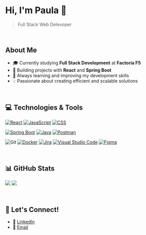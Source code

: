 
 
 # Hi, I'm Paula :wave:	
 > Full Stack Web Delevoper
<br />

## About Me
- 🎓 Currently studying **Full Stack Development** at **Factoria F5**
- 🔭 Building projects with **React** and **Spring Boot**
- 🌱 Always learning and improving my development skills
- 💡 Passionate about creating efficient and scalable solutions

<br />


## :computer:  Technologies & Tools

[![React](https://img.shields.io/badge/React-%2320232a.svg?logo=react&logoColor=%2361DAFB)](#) [![JavaScript](https://img.shields.io/badge/JavaScript-F7DF1E?logo=javascript&logoColor=000)](#) [![CSS](https://img.shields.io/badge/CSS-639?logo=css&logoColor=fff)](#)
</p>

[![Spring Boot](https://img.shields.io/badge/Spring%20Boot-6DB33F?logo=springboot&logoColor=fff)](#) [![Java](https://img.shields.io/badge/Java-%23ED8B00.svg?logo=openjdk&logoColor=white)](#) [![Postman](https://img.shields.io/badge/Postman-FF6C37?logo=postman&logoColor=white)](#)
</p>

<img src="https://img.shields.io/badge/GIT-E44C30?style=for-the-badge&logo=git&logoColor=white&style=flat-square" alt="Git"/> [![Docker](https://img.shields.io/badge/Docker-2496ED?logo=docker&logoColor=fff)](#) [![Jira](https://img.shields.io/badge/Jira-0052CC?logo=jira&logoColor=fff)](#) [![Visual Studio Code](https://custom-icon-badges.demolab.com/badge/Visual%20Studio%20Code-0078d7.svg?logo=vsc&logoColor=white)](#) [![Figma](https://img.shields.io/badge/Figma-F24E1E?logo=figma&logoColor=white)](#)

</p>

<br />

## 📊 GitHub Stats

![](https://github-readme-stats.vercel.app/api/top-langs/?username=paulafrdz&theme=catppuccin_latte&layout=donut)
![](https://github-readme-stats.vercel.app/api?username=paulafrdz&show_icons=true&theme=catppuccin_latte)

<br />

## 🤝 Let's Connect!
- 💼 [LinkedIn](https://www.linkedin.com/in/paula-fern%C3%A1ndez-610808151/)
- 📧 [Email](paulafa8@gmail.com)
